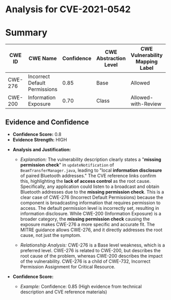 # Analysis for CVE-2021-0542

# Summary
| CWE ID | CWE Name | Confidence | CWE Abstraction Level | CWE Vulnerability Mapping Label | CWE-Vulnerability Mapping Notes |
|---|---|---|---|---|---|
| CWE-276 | Incorrect Default Permissions | 0.85 | Base | Allowed | Primary CWE |
| CWE-200 | Information Exposure | 0.70 | Class | Allowed-with-Review | Secondary Candidate |

## Evidence and Confidence

*   **Confidence Score:** 0.8
*   **Evidence Strength:** HIGH

- **Analysis and Justification:**  
  - *Explanation:* The vulnerability description clearly states a "**missing permission check**" in `updateNotification` of `BeamTransferManager.java`, leading to "local **information disclosure** of paired Bluetooth addresses." The CVE reference links confirm this, highlighting the **lack of access control** as the root cause. Specifically, any application could listen to a broadcast and obtain Bluetooth addresses due to the **missing permission check**. This is a clear case of CWE-276 (Incorrect Default Permissions) because the component is broadcasting information that requires permission to access. The default permission level is incorrectly set, resulting in information disclosure. While CWE-200 (Information Exposure) is a broader category, the **missing permission check** causing the exposure makes CWE-276 a more specific and accurate fit. The MITRE guidance allows CWE-276, and it directly addresses the root cause, not just the symptom.

  - *Relationship Analysis:* CWE-276 is a Base level weakness, which is a preferred level. CWE-276 is related to CWE-200, but describes the root cause of the problem, whereas CWE-200 describes the impact of the vulnerability. CWE-276 is a child of CWE-732, Incorrect Permission Assignment for Critical Resource.

- **Confidence Score:**  
  - *Example:* Confidence: 0.85 (High evidence from technical description and CVE reference materials)